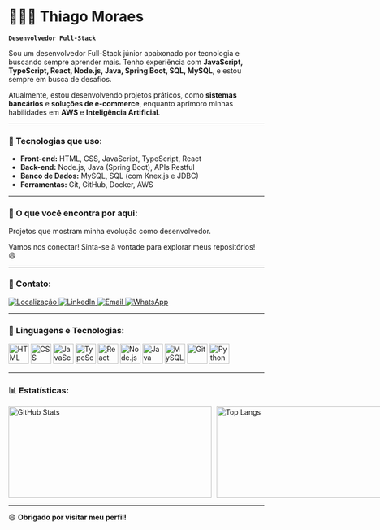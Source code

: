 # 🧑🏻‍💻 Thiago Moraes

**`Desenvolvedor Full-Stack`**

Sou um desenvolvedor Full-Stack júnior apaixonado por tecnologia e buscando sempre aprender mais. Tenho experiência com **JavaScript, TypeScript, React, Node.js, Java, Spring Boot, SQL, MySQL**, e estou sempre em busca de desafios.

Atualmente, estou desenvolvendo projetos práticos, como **sistemas bancários** e **soluções de e-commerce**, enquanto aprimoro minhas habilidades em **AWS** e **Inteligência Artificial**.

---

### 🔧 Tecnologias que uso:

- **Front-end:** HTML, CSS, JavaScript, TypeScript, React  
- **Back-end:** Node.js, Java (Spring Boot), APIs Restful  
- **Banco de Dados:** MySQL, SQL (com Knex.js e JDBC)  
- **Ferramentas:** Git, GitHub, Docker, AWS  

---

### 🚀 O que você encontra por aqui:

Projetos que mostram minha evolução como desenvolvedor.

Vamos nos conectar! Sinta-se à vontade para explorar meus repositórios! 😄

---

### 📌 Contato:

<p align="left">
  <a href="https://www.google.com/maps/place/Teresópolis,+RJ" target="_blank">
    <img src="https://img.shields.io/badge/Localização-Teresópolis%2C%20RJ%2C%20Brasil-blue?style=for-the-badge&logo=google-maps&logoColor=white" alt="Localização">
  </a>
  <a href="https://www.linkedin.com/in/seu-usuario" target="_blank">
    <img src="https://img.shields.io/badge/LinkedIn-0077B5?style=for-the-badge&logo=linkedin&logoColor=white" alt="LinkedIn">
  </a>
  <a href="mailto:thiagomottamoraes@gmail.com" target="_blank">
    <img src="https://img.shields.io/badge/Email-D14836?style=for-the-badge&logo=gmail&logoColor=white" alt="Email">
  </a>
  <a href="https://wa.me/+5521991446493" target="_blank">
    <img src="https://img.shields.io/badge/WhatsApp-25D366?style=for-the-badge&logo=whatsapp&logoColor=white" alt="WhatsApp">
  </a>
</p>

---

### 🤖 Linguagens e Tecnologias:

<p>
  <img src="https://cdn.jsdelivr.net/gh/devicons/devicon@latest/icons/html5/html5-original.svg" title="HTML" width="40"/>
  <img src="https://cdn.jsdelivr.net/gh/devicons/devicon@latest/icons/css3/css3-original.svg" title="CSS" width="40"/>
  <img src="https://cdn.jsdelivr.net/gh/devicons/devicon@latest/icons/javascript/javascript-original.svg" title="JavaScript" width="40"/>
  <img src="https://cdn.jsdelivr.net/gh/devicons/devicon@latest/icons/typescript/typescript-original.svg" title="TypeScript" width="40"/>
  <img src="https://cdn.jsdelivr.net/gh/devicons/devicon@latest/icons/react/react-original.svg" title="React" width="40"/>
  <img src="https://cdn.jsdelivr.net/gh/devicons/devicon@latest/icons/nodejs/nodejs-original.svg" title="Node.js" width="40"/>
  <img src="https://cdn.jsdelivr.net/gh/devicons/devicon@latest/icons/java/java-original.svg" title="Java" width="40"/>
  <img src="https://cdn.jsdelivr.net/gh/devicons/devicon@latest/icons/mysql/mysql-original.svg" title="MySQL" width="40"/>
  <img src="https://cdn.jsdelivr.net/gh/devicons/devicon@latest/icons/git/git-original.svg" title="Git" width="40"/>
  <img src="https://cdn.jsdelivr.net/gh/devicons/devicon@latest/icons/python/python-original.svg" title="Python" width="40"/>
</p>

---

### 📊 Estatísticas:

<div style="display: flex; align-items: center; gap: 10px;">
  <img alt="GitHub Stats" height="180" width="400" src="https://github-readme-stats.vercel.app/api?username=ThiagoMoraes97&show_icons=true&theme=tokyonight&include_all_commits=true&locale=pt-br"/>

  <img alt="Top Langs" height="180" width="350" src="https://github-readme-stats.vercel.app/api/top-langs/?username=ThiagoMoraes97&theme=tokyonight&layout=compact&custom_title=Tecnologias&langs_count=9"/>
</div>

---

😄 **Obrigado por visitar meu perfil!**

